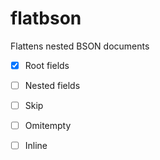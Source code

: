 # flatbson

Flattens nested BSON documents

- [x] Root fields

- [ ] Nested fields

- [ ] Skip

- [ ] Omitempty

- [ ] Inline

